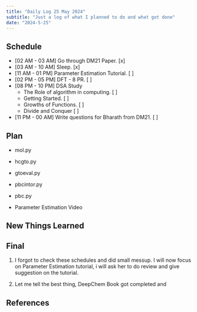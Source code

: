 ```yaml
---
title: "Daily Log 25 May 2024"
subtitle: "Just a log of what I planned to do and what got done"
date: "2024-5-25"
---
```


## Schedule

- [02 AM - 03 AM] Go through DM21 Paper. [x]
- [03 AM - 10 AM] Sleep. [x]
- [11 AM - 01 PM] Parameter Estimation Tutorial. [ ]
- [02 PM - 05 PM] DFT - 8 PR. [ ]
- [08 PM - 10 PM] DSA Study
  - The Role of algorithm in computing. [ ]
  - Getting Started. [ ]
  - Growths of Functions. [ ]
  - Divide and Conquer [ ]
- [11 PM - 00 AM] Write questions for Bharath from DM21. [ ]

## Plan

- mol.py
- hcgto.py
- gtoeval.py
- pbcintor.py
- pbc.py

- Parameter Estimation Video

## New Things Learned

## Final

1. I forgot to check these schedules and did small messup. I will now focus on Parameter Estimation tutorial, i will ask her to do review and give suggestion on the tutorial.

2. Let me tell the best thing, DeepChem Book got completed and 

## References
